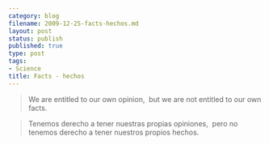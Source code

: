 ```yaml
--- 
category: blog
filename: 2009-12-25-facts-hechos.md
layout: post
status: publish
published: true
type: post
tags: 
- Science
title: Facts - hechos
---
```

>We are entitled to our own opinion, 
but we are not entitled to our own facts.

>Tenemos derecho a tener nuestras propias opiniones, 
pero no tenemos derecho a tener nuestros propios hechos.
